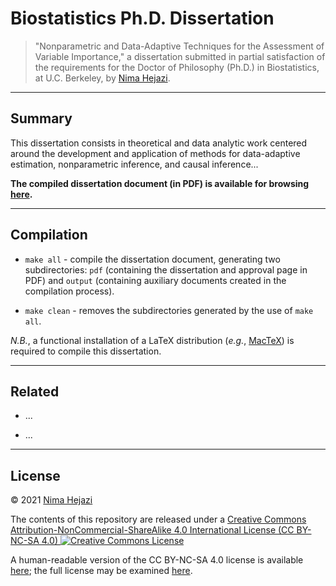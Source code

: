 # Biostatistics Ph.D. Dissertation

> "Nonparametric and Data-Adaptive Techniques for the Assessment of Variable
> Importance," a dissertation submitted in partial satisfaction of the
> requirements for the Doctor of Philosophy (Ph.D.) in Biostatistics, at U.C.
> Berkeley, by [Nima Hejazi](http://nimahejazi.org).

---

## Summary

This dissertation consists in theoretical and data analytic work centered around
the development and application of methods for data-adaptive estimation,
nonparametric inference, and causal inference...

__The compiled dissertation document (in PDF) is available for browsing
[here](http://www.stat.berkeley.edu/~nhejazi/publications/dissertation-phd-biostat.pdf).__

---

## Compilation

* `make all` - compile the dissertation document, generating two subdirectories:
    `pdf` (containing the dissertation and approval page in PDF) and `output`
    (containing auxiliary documents created in the compilation process).

* `make clean` - removes the subdirectories generated by the use of `make all`.

_N.B._, a functional installation of a LaTeX distribution (_e.g._,
[MacTeX](http://www.tug.org/mactex/)) is required to compile this dissertation.

---

## Related

* ...

* ...

---

## License

&copy; 2021 [Nima Hejazi](http://nimahejazi.org)

The contents of this repository are released under a <a rel="license"
href="http://creativecommons.org/licenses/by-nc-sa/4.0/">Creative Commons
Attribution-NonCommercial-ShareAlike 4.0 International License (CC BY-NC-SA 4.0)
<a rel="license" href="http://creativecommons.org/licenses/by-nc-sa/4.0/"><img
alt="Creative Commons License" style="border-width:0"
src="https://i.creativecommons.org/l/by-nc-sa/4.0/80x15.png" /></a>

A human-readable version of the CC BY-NC-SA 4.0 license is available
[here](https://creativecommons.org/licenses/by-nc-sa/4.0/); the full license may
be examined [here](https://creativecommons.org/licenses/by-nc-sa/4.0/legalcode).
